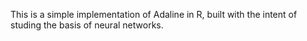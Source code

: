 This is a simple implementation of Adaline in R, built with the intent
of studing the basis of neural networks.
